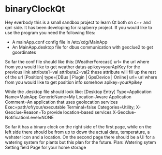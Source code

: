 # binaryClockQt
Hey everbody this is a small sandbox project to learn Qt both on c++ and qml side.
It has been developing for raspberry project. 
If you would like to use the program you need the following files:
 - A mainApp.conf config file in /etc/xdg/MainApp
 - An MainApp.desktop file for dbus communication with geoclue2 to get goordinates

So far the conf file should like this:
[WeatherForecast]
url= the url where from you would like to get weather datas
apikey=yourApiKey for the previous link
attribute1=val
attribute2=val2 
these attribute will fill up the rest of the url 
[Position]
type=[DBus | Plugin | GpsDevice | Online]
url= url where from you would like to get position info somehow
apikey=yourApikey


While the .desktop  file should look like:
[Desktop Entry]
Type=Application
Name=MainApp
GenericName=My Location-Aware Application
Comment=An application that uses geolocation services
Exec=path/of/your/executable
Terminal=false
Categories=Utility;
X-Geoclue-Reason=To provide location-based services
X-Geoclue-NotificationLevel=NONE


So far it has a binary clock on the right side of the first page, while on the left side there should be from up to down the actual date, temperature, a wehater icon and a location.
On the second page there should be a UI for a watering system for plants but this plan for the future. 
Plan: 
Watering sytem
Setting field
Page for your home storage 